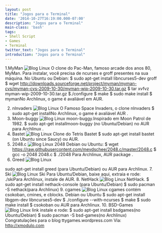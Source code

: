 ```yaml
---
layout: post
title: "Jogos para o Terminal"
date: '2014-10-27T16:19:00.000-07:00'
description: "Jogos para o Terminal"
main-class: 'bash'
tags:
- Shell Script
- Games
- Terminal
twitter_text: "Jogos para o Terminal"
introduction: "Jogos para o Terminal"
---
```

 
1.MyMan
![Blog Linux](https://farm6.staticflickr.com/5594/13863751363_dc7e225bfa_z.jpg "Blog Linux")
 O clone do Pac-Man, famoso arcade dos anos 80, MyMan.
Para instalar, você precisa de ncurses e groff presentes na sua máquina.
 No Ubuntu ou Debian:
$ sudo apt-get install libncurses5-dev groff
$ wget http://downloads.sourceforge.net/project/myman/myman-cvs/myman-cvs-2009-10-30/myman-wip-2009-10-30.tar.gz
$ tar xvfvz myman-wip-2009-10-30.tar.gz
$./configure
$ make
$ sudo make install
$ mymanNo Archlinux, o game é avaliável em AUR.
 
2. nInvaders
![Blog Linux](https://farm6.staticflickr.com/5318/13863722405_e14bbc91c8_z.jpg "Blog Linux")
 O Famoso Space Invaders, o clone nInvaders
$ sudo apt-get installNo Archlinux, o game é avaliável AUR .
 3. Moon-buggy
![Blog Linux](https://farm6.staticflickr.com/5522/13863751423_be17b73ace_z.jpg "Blog Linux")
 moon-buggy.Inspirado em Moon Patrol de 1982.
$ sudo apt-get installmoon-buggy (no Ubuntu/Debian) no AUR para Archlinux .  
 4. Bastet
![Blog Linux](https://farm4.staticflickr.com/3811/13863751683_d5f35204a0_z.jpg "Blog Linux")
 Clone do Tetris Bastet
$ sudo apt-get install bastet (on Ubuntu since Saucy) ou AUR.
 5. 2048.c
![Blog Linux](https://farm3.staticflickr.com/2822/13863722885_640bf7d0a5_z.jpg "Blog Linux")
 2048
Debian ou Ubuntu:
$ wget https://raw.githubusercontent.com/mevdschee/2048.c/master/2048.c
$ gcc -o 2048 2048.c
$ ./2048 Para Archlinux, AUR package .
 6. Greed
![Blog Linux](https://farm3.staticflickr.com/2838/13863722645_b5b131bae0_z.jpg "Blog Linux")
 
sudo apt-get install greed (para Ubuntu/Debian) ou AUR para Archlinux. 
 7. Ski
![Blog Linux](https://farm3.staticflickr.com/2880/13863751173_40fb357866_z.jpg "Blog Linux")
 Ski 
 Para Ubuntu/Debian, baixe aqui, extraia e rode:
./skiPara Archlinux, instale de AUR.
 8. NetHack
![Blog Linux](https://farm3.staticflickr.com/2832/13863751533_035ef21704_z.jpg "Blog Linux")
 NetHack. 
$ sudo apt-get install nethack-console (para Ubuntu/Debian)
$ sudo pacman -S nethack(para Archlinux) 9. cgames
![Blog Linux](https://farm4.staticflickr.com/3827/13863751553_d1f3d9e634_z.jpg "Blog Linux")
 cgames contém csokoban, cmines, e cblocks.
Debian ou Ubuntu
$ sudo apt-get install libgpm-dev libncurses5-dev
$ ./configure --with-ncurses
$ make
$ sudo make install
$ csokoban ou AUR para Archlinux. 
 10. BSD-Games
![Blog Linux](https://farm3.staticflickr.com/2907/13863722545_ec4cf17da5_z.jpg "Blog Linux")
 link instale e rode:
 $ sudo apt-get install bsdgames(no Ubuntu/Debian)
$ sudo pacman -S bsd-games(no Archlinux) Congratulações para o blog ttygames.wordpress.com 
Via: http://xmodulo.com
